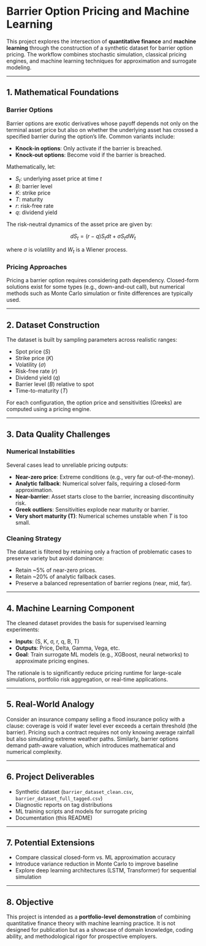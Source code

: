 # Barrier Option Pricing and Machine Learning

This project explores the intersection of **quantitative finance** and **machine learning** through the construction of a synthetic dataset for barrier option pricing. The workflow combines stochastic simulation, classical pricing engines, and machine learning techniques for approximation and surrogate modeling.

---

## 1. Mathematical Foundations

### Barrier Options

Barrier options are exotic derivatives whose payoff depends not only on the terminal asset price but also on whether the underlying asset has crossed a specified barrier during the option’s life. Common variants include:

* **Knock-in options**: Only activate if the barrier is breached.
* **Knock-out options**: Become void if the barrier is breached.

Mathematically, let:

* $S_t$: underlying asset price at time $t$
* $B$: barrier level
* $K$: strike price
* $T$: maturity
* $r$: risk-free rate
* $q$: dividend yield

The risk-neutral dynamics of the asset price are given by:

$$
 dS_t = (r - q)S_t dt + \sigma S_t dW_t
$$

where $\sigma$ is volatility and $W_t$ is a Wiener process.

### Pricing Approaches

Pricing a barrier option requires considering path dependency. Closed-form solutions exist for some types (e.g., down-and-out call), but numerical methods such as Monte Carlo simulation or finite differences are typically used.

---

## 2. Dataset Construction

The dataset is built by sampling parameters across realistic ranges:

* Spot price ($S$)
* Strike price ($K$)
* Volatility ($\sigma$)
* Risk-free rate ($r$)
* Dividend yield ($q$)
* Barrier level ($B$) relative to spot
* Time-to-maturity ($T$)

For each configuration, the option price and sensitivities (Greeks) are computed using a pricing engine.

---

## 3. Data Quality Challenges

### Numerical Instabilities

Several cases lead to unreliable pricing outputs:

* **Near-zero price**: Extreme conditions (e.g., very far out-of-the-money).
* **Analytic fallback**: Numerical solver fails, requiring a closed-form approximation.
* **Near-barrier**: Asset starts close to the barrier, increasing discontinuity risk.
* **Greek outliers**: Sensitivities explode near maturity or barrier.
* **Very short maturity (T)**: Numerical schemes unstable when $T$ is too small.

### Cleaning Strategy

The dataset is filtered by retaining only a fraction of problematic cases to preserve variety but avoid dominance:

* Retain \~5% of near-zero prices.
* Retain \~20% of analytic fallback cases.
* Preserve a balanced representation of barrier regions (near, mid, far).

---

## 4. Machine Learning Component

The cleaned dataset provides the basis for supervised learning experiments:

* **Inputs**: (S, K, σ, r, q, B, T)
* **Outputs**: Price, Delta, Gamma, Vega, etc.
* **Goal**: Train surrogate ML models (e.g., XGBoost, neural networks) to approximate pricing engines.

The rationale is to significantly reduce pricing runtime for large-scale simulations, portfolio risk aggregation, or real-time applications.

---

## 5. Real-World Analogy

Consider an insurance company selling a flood insurance policy with a clause: coverage is void if water level ever exceeds a certain threshold (the barrier). Pricing such a contract requires not only knowing average rainfall but also simulating extreme weather paths. Similarly, barrier options demand path-aware valuation, which introduces mathematical and numerical complexity.

---

## 6. Project Deliverables

* Synthetic dataset (`barrier_dataset_clean.csv`, `barrier_dataset_full_tagged.csv`)
* Diagnostic reports on tag distributions
* ML training scripts and models for surrogate pricing
* Documentation (this README)

---

## 7. Potential Extensions

* Compare classical closed-form vs. ML approximation accuracy
* Introduce variance reduction in Monte Carlo to improve baseline
* Explore deep learning architectures (LSTM, Transformer) for sequential simulation

---

## 8. Objective

This project is intended as a **portfolio-level demonstration** of combining quantitative finance theory with machine learning practice. It is not designed for publication but as a showcase of domain knowledge, coding ability, and methodological rigor for prospective employers.

